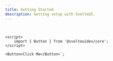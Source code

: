 ```yaml
---
title: Getting Started
description: Getting setup with SvelteUI.
---
```


<script>
    import Installation from "$lib/components/GettingStarted/Installation/Installation.svelte";
    import StartGuide from "$lib/components/GettingStarted/StartGuide/StartGuide.svelte";
</script>

<Installation />
<br />
<StartGuide />

```svelte|copy|title=index.svelte|lineNumbers
<script>
	import { Button } from '@svelteuidev/core';
</script>

<Button>Click Me</Button>`;
```
